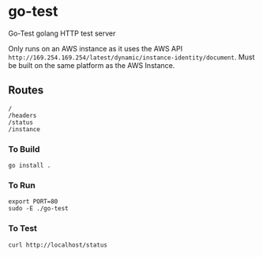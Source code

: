 # go-test
Go-Test golang HTTP test server

Only runs on an AWS instance as it uses the AWS API `http://169.254.169.254/latest/dynamic/instance-identity/document`.
Must be built on the same platform as the AWS Instance.

## Routes
```
/
/headers
/status
/instance
```
### To Build
```
go install .
```
### To Run
```
export PORT=80
sudo -E ./go-test
```
### To Test
```
curl http://localhost/status
```
